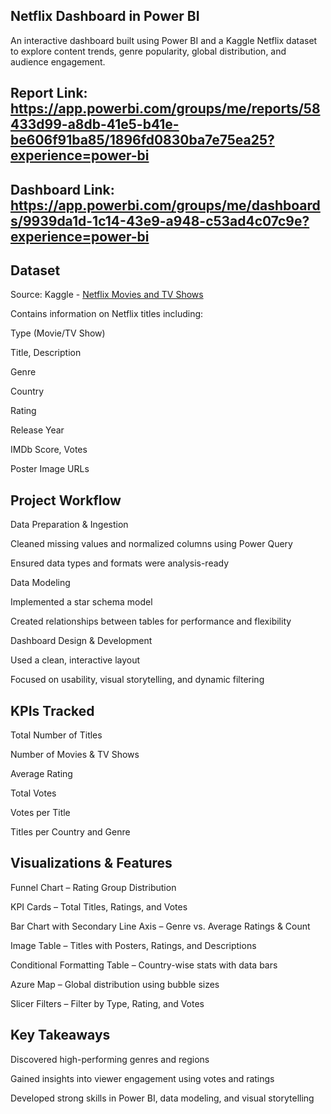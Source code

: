 ## Netflix Dashboard in Power BI
An interactive dashboard built using Power BI and a Kaggle Netflix dataset to explore content trends, genre popularity, global distribution, and audience engagement.

## Report Link: https://app.powerbi.com/groups/me/reports/58433d99-a8db-41e5-b41e-be606f91ba85/1896fd0830ba7e75ea25?experience=power-bi
## Dashboard Link: https://app.powerbi.com/groups/me/dashboards/9939da1d-1c14-43e9-a948-c53ad4c07c9e?experience=power-bi
## Dataset 
Source: Kaggle - [Netflix Movies and TV Shows](https://www.kaggle.com/datasets/snehaanbhawal/netflix-tv-shows-and-movie-list?resource=download)

Contains information on Netflix titles including:

Type (Movie/TV Show)

Title, Description

Genre

Country

Rating

Release Year

IMDb Score, Votes

Poster Image URLs

## Project Workflow
Data Preparation & Ingestion

Cleaned missing values and normalized columns using Power Query

Ensured data types and formats were analysis-ready

Data Modeling

Implemented a star schema model

Created relationships between tables for performance and flexibility

Dashboard Design & Development

Used a clean, interactive layout

Focused on usability, visual storytelling, and dynamic filtering

## KPIs Tracked
Total Number of Titles

Number of Movies & TV Shows

Average Rating

Total Votes

Votes per Title

Titles per Country and Genre

## Visualizations & Features
Funnel Chart – Rating Group Distribution

KPI Cards – Total Titles, Ratings, and Votes

Bar Chart with Secondary Line Axis – Genre vs. Average Ratings & Count

Image Table – Titles with Posters, Ratings, and Descriptions

Conditional Formatting Table – Country-wise stats with data bars

Azure Map – Global distribution using bubble sizes

Slicer Filters – Filter by Type, Rating, and Votes

## Key Takeaways
Discovered high-performing genres and regions

Gained insights into viewer engagement using votes and ratings

Developed strong skills in Power BI, data modeling, and visual storytelling



